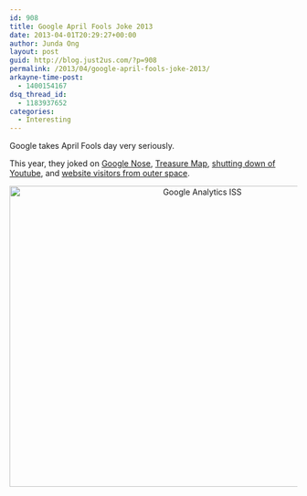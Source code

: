 ```yaml
---
id: 908
title: Google April Fools Joke 2013
date: 2013-04-01T20:29:27+00:00
author: Junda Ong
layout: post
guid: http://blog.just2us.com/?p=908
permalink: /2013/04/google-april-fools-joke-2013/
arkayne-time-post:
  - 1400154167
dsq_thread_id:
  - 1183937652
categories:
  - Interesting
---
```

Google takes April Fools day very seriously.

This year, they joked on <a href="http://www.google.com/landing/nose/index.html" onclick="__gaTracker('send', 'event', 'outbound-article', 'http://www.google.com/landing/nose/index.html', 'Google Nose');">Google Nose</a>, <a href="https://www.youtube.com/watch?feature=player_embedded&v=_qFFHC0eIUc" onclick="__gaTracker('send', 'event', 'outbound-article', 'https://www.youtube.com/watch?feature=player_embedded&v=_qFFHC0eIUc', 'Treasure Map');">Treasure Map</a>, <a href="https://www.youtube.com/watch?feature=player_embedded&v=H542nLTTbu0" onclick="__gaTracker('send', 'event', 'outbound-article', 'https://www.youtube.com/watch?feature=player_embedded&v=H542nLTTbu0', 'shutting down of Youtube');">shutting down of Youtube</a>, and <a href="https://twitter.com/samwize/status/318637188118097921" onclick="__gaTracker('send', 'event', 'outbound-article', 'https://twitter.com/samwize/status/318637188118097921', 'website visitors from outer space');">website visitors from outer space</a>.







<p style="text-align: center;">
  <a href="http://blog.just2us.com/wp-content/uploads/2013/04/BGwG1ZqCMAAlLId.png" onclick="__gaTracker('send', 'event', 'outbound-article', 'http://blog.just2us.com/wp-content/uploads/2013/04/BGwG1ZqCMAAlLId.png', '');"><img class="aligncenter  wp-image-912" alt="Google Analytics ISS" src="http://blog.just2us.com/wp-content/uploads/2013/04/BGwG1ZqCMAAlLId.png" width="659" height="527" srcset="http://blog.just2us.com/wp-content/uploads/2013/04/BGwG1ZqCMAAlLId-300x240.png 300w, http://blog.just2us.com/wp-content/uploads/2013/04/BGwG1ZqCMAAlLId.png 941w" sizes="(max-width: 659px) 100vw, 659px" /></a>
</p>

&nbsp;

<div style="font-size:0px;height:0px;line-height:0px;margin:0;padding:0;clear:both">
</div>
